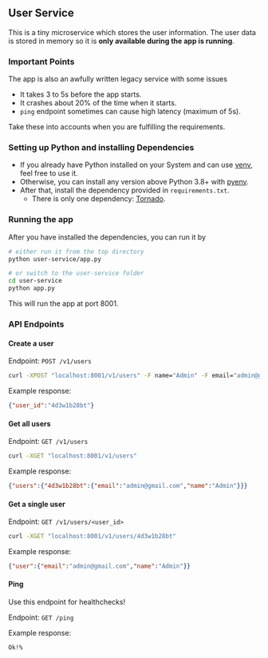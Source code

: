 ## User Service

This is a tiny microservice which stores the user information.
The user data is stored in memory so it is **only available during the app is running**.


### Important Points

The app is also an awfully written legacy service with some issues
- It takes 3 to 5s before the app starts.
- It crashes about 20% of the time when it starts.
- `ping` endpoint sometimes can cause high latency (maximum of 5s).

Take these into accounts when you are fulfilling the requirements.

### Setting up Python and installing Dependencies

- If you already have Python installed on your System and can use [venv](https://docs.python.org/3/library/venv.html#module-venv), feel free to use it.
- Otherwise, you can install any version above Python 3.8+ with [pyenv](https://github.com/pyenv/pyenv).
- After that, install the dependency provided in `requirements.txt`.
    - There is only one dependency: [Tornado](https://www.tornadoweb.org/en/stable/).

### Running the app

After you have installed the dependencies, you can run it by

```bash
# either run it from the top directory
python user-service/app.py

# or switch to the user-service folder
cd user-service
python app.py
```

This will run the app at port 8001.

### API Endpoints

#### Create a user

Endpoint: `POST /v1/users`

```bash
curl -XPOST "localhost:8001/v1/users" -F name="Admin" -F email="admin@gmail.com"
```

Example response:
```json
{"user_id":"4d3w1b28bt"}
```

#### Get all users

Endpoint: `GET /v1/users`

```bash
curl -XGET "localhost:8001/v1/users"                                            
```

Example response:
```json
{"users":{"4d3w1b28bt":{"email":"admin@gmail.com","name":"Admin"}}}
```

#### Get a single user

Endpoint: `GET /v1/users/<user_id>`

```bash
curl -XGET "localhost:8001/v1/users/4d3w1b28bt"
```

Example response:
```json
{"user":{"email":"admin@gmail.com","name":"Admin"}}
```

#### Ping

Use this endpoint for healthchecks!

Endpoint: `GET /ping`

Example response:
```
Ok!%
```
